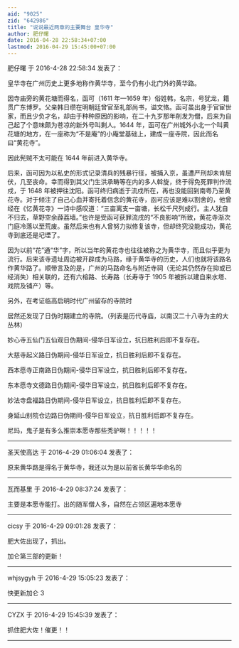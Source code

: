 ```yaml
---
aid: "9025"
zid: "642986"
title: "说说最近两章的主要舞台 皇华寺"
author: 肥仔曙
date: 2016-04-28 22:58:34+07:00
lastmod: 2016-04-29 15:45:00+07:00
---
```


肥仔曙 于 2016-4-28 22:58:34 发表了：

皇华寺在广州历史上更多地称作黄华寺，至今仍有小北门外的黄华路。

因寺庙旁的黄花塘而得名，函可（1611 年—1659 年）俗姓韩，名宗，号犹龙，籍贯广东博罗。父亲韩日缵在明朝廷曾官至礼部尚书，谥文恪。函可虽出身于官宦世家，而且少负才名，却由于种种原因的影响，在二十九岁那年削发为僧，后来为自己起了个意味颇为苍凉的新外号叫剩人。1644 年，函可在广州城外小北一个叫黄花塘的地方，在一座称为“不是庵”的小庵堂基础上，建成一座寺院，因此而名曰“黄花寺”。

因此髡贼不太可能在 1644 年前进入黄华寺。

后来，函可因为以私史的形式记录清兵的残暴行径，被捕入京，虽遭严刑却未肯屈伏，几至丧命。幸而得到其父门生洪承畴等在内的多人斡旋，终于得免死罪判作流戍，于 1648 年被押往沈阳。函可终归病逝于流戍所在，再也没能回到南粤乃至黄花寺。对于倾注了自己心血并寄托着信念的黄花寺，函可应该是难以割舍的，他曾经在《忆黄花寺》一诗中感叹道：“三亩离支一亩塘，长松千尺列成行。主人犹自不归去，草野空余薜荔墙。”也许是受函可获罪流戌的“不良影响”所致，黄花寺渐次门庭冷落以至荒废。虽然后来也有人曾努力拟修复该寺，但却终究没能成功，黄花寺到底还是圮堙了。

因为以前“花”通“华”字，所以当年的黄花寺也往往被称之为黄华寺，而且似乎更为流行。后来该寺遗址周边被开辟成为马路，缘于黄华寺的历史，人们也就将该路名作黄华路了。顺带言及的是，广州的马路命名与附近寺祠（无论其仍然存在抑或已经消失）相关联的，还有六榕路、长寿路（长寿寺于 1905 年被拆以建自来水塔、戏院及铺产）等。

另外，在考证临高启明时代广州留存的寺院时

居然还发现了日伪时期建立的寺院。（列表是历代寺庙，以南汉二十八寺为主的大丛林）

妙心寺五仙门五仙观日伪期间-侵华日军设立，抗日胜利后即不复存在。

大慈寺起义路日伪期间-侵华日军设立，抗日胜利后即不复存在。

西本愿寺正南路日伪期间-侵华日军设立，抗日胜利后即不复存在。

东本愿寺文德路日伪期间-侵华日军设立，抗日胜利后即不复存在。

妙法寺盘福路日伪期间-侵华日军设立，抗日胜利后即不复存在。

身延山别院仓边路日伪期间-侵华日军设立，抗日胜利后即不复存在。

尼玛，鬼子是有多么推崇本愿寺那些秃驴啊！！！！！

---

圣天使高达 于 2016-4-29 01:06:04 发表了：

原来黄华路是得名于黄华寺，我还以为是以前省长黄华华命名的

---

瓦而基里 于 2016-4-29 08:37:24 发表了：

主要是本愿寺能打。出的随军僧人多，自然在占领区遍地本愿寺

---

cicsy 于 2016-4-29 09:01:28 发表了：

肥大佐出现了，抓出。

加仑第三部的更新！

---

whjsygyh 于 2016-4-29 15:05:23 发表了：

快更新加仑 3

---

CYZX 于 2016-4-29 15:45:39 发表了：

抓住肥大佐！催更！！

---

